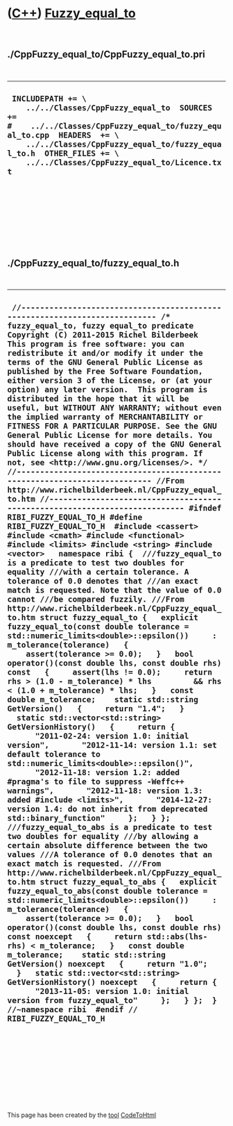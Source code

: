 



 

 

 

 

 

([C++](Cpp.md)) [Fuzzy\_equal\_to](CppFuzzy_equal_to.md)
==========================================================

 

./CppFuzzy\_equal\_to/CppFuzzy\_equal\_to.pri
---------------------------------------------

 

  -------------------------------------------------------------------------------------------------------------------------------------------------------------------------------------------------------------------------------------------------------------------
  ` INCLUDEPATH += \     ../../Classes/CppFuzzy_equal_to  SOURCES += #    ../../Classes/CppFuzzy_equal_to/fuzzy_equal_to.cpp  HEADERS  += \     ../../Classes/CppFuzzy_equal_to/fuzzy_equal_to.h  OTHER_FILES += \     ../../Classes/CppFuzzy_equal_to/Licence.txt`
  -------------------------------------------------------------------------------------------------------------------------------------------------------------------------------------------------------------------------------------------------------------------

 

 

 

 

 

./CppFuzzy\_equal\_to/fuzzy\_equal\_to.h
----------------------------------------

 

  --------------------------------------------------------------------------------------------------------------------------------------------------------------------------------------------------------------------------------------------------------------------------------------------------------------------------------------------------------------------------------------------------------------------------------------------------------------------------------------------------------------------------------------------------------------------------------------------------------------------------------------------------------------------------------------------------------------------------------------------------------------------------------------------------------------------------------------------------------------------------------------------------------------------------------------------------------------------------------------------------------------------------------------------------------------------------------------------------------------------------------------------------------------------------------------------------------------------------------------------------------------------------------------------------------------------------------------------------------------------------------------------------------------------------------------------------------------------------------------------------------------------------------------------------------------------------------------------------------------------------------------------------------------------------------------------------------------------------------------------------------------------------------------------------------------------------------------------------------------------------------------------------------------------------------------------------------------------------------------------------------------------------------------------------------------------------------------------------------------------------------------------------------------------------------------------------------------------------------------------------------------------------------------------------------------------------------------------------------------------------------------------------------------------------------------------------------------------------------------------------------------------------------------------------------------------------------------------------------------------------------------------------------------------------------------------------------------------------------------------------------------------------------------------------------------------------------------------------------------------------------------------------------------------------------------------------------------------------------------------------------------------------------------------------------------------------------------------------------------------------------------------------------------------------------------------------------------------------------------------------------------------------------------------------------------------------------------------------------------------------------------------------------
  ` //--------------------------------------------------------------------------- /* fuzzy_equal_to, fuzzy equal_to predicate Copyright (C) 2011-2015 Richel Bilderbeek  This program is free software: you can redistribute it and/or modify it under the terms of the GNU General Public License as published by the Free Software Foundation, either version 3 of the License, or (at your option) any later version.  This program is distributed in the hope that it will be useful, but WITHOUT ANY WARRANTY; without even the implied warranty of MERCHANTABILITY or FITNESS FOR A PARTICULAR PURPOSE. See the GNU General Public License for more details. You should have received a copy of the GNU General Public License along with this program. If not, see <http://www.gnu.org/licenses/>. */ //--------------------------------------------------------------------------- //From http://www.richelbilderbeek.nl/CppFuzzy_equal_to.htm //--------------------------------------------------------------------------- #ifndef RIBI_FUZZY_EQUAL_TO_H #define RIBI_FUZZY_EQUAL_TO_H  #include <cassert> #include <cmath> #include <functional> #include <limits> #include <string> #include <vector>   namespace ribi {  ///fuzzy_equal_to is a predicate to test two doubles for equality ///with a certain tolerance. A tolerance of 0.0 denotes that ///an exact match is requested. Note that the value of 0.0 cannot ///be compared fuzzily. ///From http://www.richelbilderbeek.nl/CppFuzzy_equal_to.htm struct fuzzy_equal_to {   explicit fuzzy_equal_to(const double tolerance = std::numeric_limits<double>::epsilon())     : m_tolerance(tolerance)   {     assert(tolerance >= 0.0);   }   bool operator()(const double lhs, const double rhs) const   {     assert(lhs != 0.0);     return rhs > (1.0 - m_tolerance) * lhs         && rhs < (1.0 + m_tolerance) * lhs;   }   const double m_tolerance;    static std::string GetVersion()   {     return "1.4";   }   static std::vector<std::string> GetVersionHistory()   {     return {       "2011-02-24: version 1.0: initial version",       "2012-11-14: version 1.1: set default tolerance to std::numeric_limits<double>::epsilon()",       "2012-11-18: version 1.2: added #pragma's to file to suppress -Weffc++ warnings",       "2012-11-18: version 1.3: added #include <limits>",       "2014-12-27: version 1.4: do not inherit from deprecated std::binary_function"     };   } };  ///fuzzy_equal_to_abs is a predicate to test two doubles for equality ///by allowing a certain absolute difference between the two values ///A tolerance of 0.0 denotes that an exact match is requested. ///From http://www.richelbilderbeek.nl/CppFuzzy_equal_to.htm struct fuzzy_equal_to_abs {   explicit fuzzy_equal_to_abs(const double tolerance = std::numeric_limits<double>::epsilon())     : m_tolerance(tolerance)   {     assert(tolerance >= 0.0);   }   bool operator()(const double lhs, const double rhs) const noexcept   {     return std::abs(lhs-rhs) < m_tolerance;   }   const double m_tolerance;    static std::string GetVersion() noexcept   {     return "1.0";   }   static std::vector<std::string> GetVersionHistory() noexcept   {     return {       "2013-11-05: version 1.0: initial version from fuzzy_equal_to"     };   } };  } //~namespace ribi  #endif // RIBI_FUZZY_EQUAL_TO_H`
  --------------------------------------------------------------------------------------------------------------------------------------------------------------------------------------------------------------------------------------------------------------------------------------------------------------------------------------------------------------------------------------------------------------------------------------------------------------------------------------------------------------------------------------------------------------------------------------------------------------------------------------------------------------------------------------------------------------------------------------------------------------------------------------------------------------------------------------------------------------------------------------------------------------------------------------------------------------------------------------------------------------------------------------------------------------------------------------------------------------------------------------------------------------------------------------------------------------------------------------------------------------------------------------------------------------------------------------------------------------------------------------------------------------------------------------------------------------------------------------------------------------------------------------------------------------------------------------------------------------------------------------------------------------------------------------------------------------------------------------------------------------------------------------------------------------------------------------------------------------------------------------------------------------------------------------------------------------------------------------------------------------------------------------------------------------------------------------------------------------------------------------------------------------------------------------------------------------------------------------------------------------------------------------------------------------------------------------------------------------------------------------------------------------------------------------------------------------------------------------------------------------------------------------------------------------------------------------------------------------------------------------------------------------------------------------------------------------------------------------------------------------------------------------------------------------------------------------------------------------------------------------------------------------------------------------------------------------------------------------------------------------------------------------------------------------------------------------------------------------------------------------------------------------------------------------------------------------------------------------------------------------------------------------------------------------------------------------------------------------------------------------------------------

 

 

 

 

 





 




This page has been created by the [tool](Tools.md)
[CodeToHtml](ToolCodeToHtml.md)

